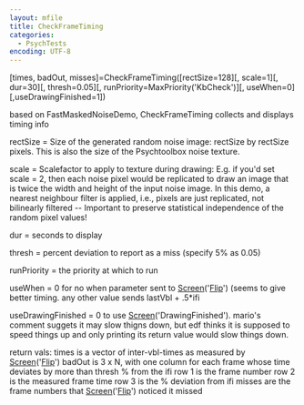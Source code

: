 ```yaml
---
layout: mfile
title: CheckFrameTiming
categories:
  - PsychTests
encoding: UTF-8
---
```


 [times, badOut, misses]=CheckFrameTiming([rectSize=128][, scale=1][, dur=30][, thresh=0.05][, runPriority=MaxPriority('KbCheck')][, useWhen=0][,useDrawingFinished=1])

 based on FastMaskedNoiseDemo, CheckFrameTiming collects and displays
 timing info

 rectSize = Size of the generated random noise image: rectSize by rectSize
            pixels. This is also the size of the Psychtoolbox noise
            texture.

 scale = Scalefactor to apply to texture during drawing: E.g. if you'd set
         scale = 2, then each noise pixel would be replicated to draw an image
         that is twice the width and height of the input noise image. In this
         demo, a nearest neighbour filter is applied, i.e., pixels are just
         replicated, not bilinearly filtered -- Important to preserve statistical
         independence of the random pixel values!

 dur   = seconds to display

 thresh = percent deviation to report as a miss (specify 5% as 0.05)

 runPriority = the priority at which to run

 useWhen = 0 for no when parameter sent to [Screen](/docs/Screen)('[Flip](/docs/Flip)') (seems to give
           better timing.  any other value sends lastVbl + .5\*ifi

 useDrawingFinished = 0 to use [Screen](/docs/Screen)('DrawingFinished'). mario's comment
                      suggets it may slow thigns down, but edf thinks it is supposed to speed
                      things up and only printing its return value would slow things down.

return vals:
times is a vector of inter-vbl-times as measured by [Screen](/docs/Screen)('[Flip](/docs/Flip)')
badOut is 3 x N, with one column for each frame whose time deviates by more than thresh % from the ifi
   row 1 is the frame number
   row 2 is the measured frame time
   row 3 is the % deviation from ifi
misses are the frame numbers that [Screen](/docs/Screen)('[Flip](/docs/Flip)') noticed it missed